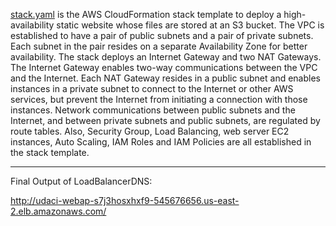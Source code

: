 [stack.yaml](stack.yaml) is the AWS CloudFormation stack template to deploy a high-availability static website whose files are stored at an S3 bucket. The VPC is established to have a pair of public subnets and a pair of private subnets. Each subnet in the pair resides on a separate Availability Zone for better availability. The stack deploys an Internet Gateway and two NAT Gateways. The Internet Gateway enables two-way communications between the VPC and the Internet. Each NAT Gateway resides in a public subnet and enables instances in a private subnet to connect to the Internet or other AWS services, but prevent the Internet from initiating a connection with those instances. Network communications between public subnets and the Internet, and between private subnets and public subnets, are regulated by route tables. Also, Security Group, Load Balancing, web server EC2 instances, Auto Scaling, IAM Roles and IAM Policies are all established in the stack template.

---

Final Output of LoadBalancerDNS: 

http://udaci-webap-s7j3hosxhxf9-545676656.us-east-2.elb.amazonaws.com/
